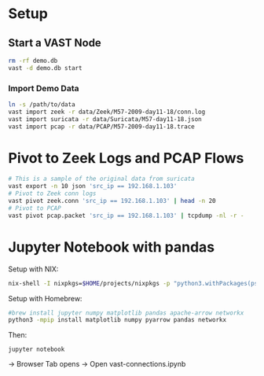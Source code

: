 # Setup

## Start a VAST Node

```sh
rm -rf demo.db
vast -d demo.db start
```

### Import Demo Data

```sh
ln -s /path/to/data
vast import zeek -r data/Zeek/M57-2009-day11-18/conn.log
vast import suricata -r data/Suricata/M57-day11-18.json
vast import pcap -r data/PCAP/M57-2009-day11-18.trace
```

# Pivot to Zeek Logs and PCAP Flows

```sh
# This is a sample of the original data from suricata
vast export -n 10 json 'src_ip == 192.168.1.103'
# Pivot to Zeek conn logs
vast pivot zeek.conn 'src_ip == 192.168.1.103' | head -n 20
# Pivot to PCAP
vast pivot pcap.packet 'src_ip == 192.168.1.103' | tcpdump -nl -r -
```

# Jupyter Notebook with pandas

Setup with NIX:

```sh
nix-shell -I nixpkgs=$HOME/projects/nixpkgs -p "python3.withPackages(ps: [ps.notebook ps.numpy ps.matplotlib ps.pandas ps.pyarrow ps.networkx])"
```

Setup with Homebrew:

```sh
#brew install jupyter numpy matplotlib pandas apache-arrow networkx
python3 -mpip install matplotlib numpy pyarrow pandas networkx
```

Then:

```
jupyter notebook
```

-> Browser Tab opens -> Open vast-connections.ipynb
